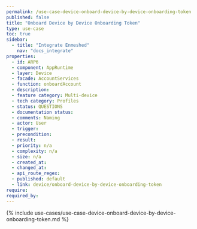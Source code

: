 ```yaml
---
permalink: /use-case-device-onboard-device-by-device-onboarding-token
published: false
title: "Onboard Device by Device Onboarding Token"
type: use-case
toc: true
sidebar:
  - title: "Integrate Enmeshed"
    nav: "docs_integrate"
properties:
  - id: ARP6
  - component: AppRuntime
  - layer: Device
  - facade: AccountServices
  - function: onboardAccount
  - description:
  - feature category: Multi-device
  - tech category: Profiles
  - status: QUESTIONS
  - documentation status:
  - comments: Naming
  - actor: User
  - trigger:
  - precondition:
  - result:
  - priority: n/a
  - complexity: n/a
  - size: n/a
  - created_at:
  - changed_at:
  - api_route_regex:
  - published: default
  - link: device/onboard-device-by-device-onboarding-token
require:
required_by:
---
```


{% include use-cases/use-case-device-onboard-device-by-device-onboarding-token.md %}
